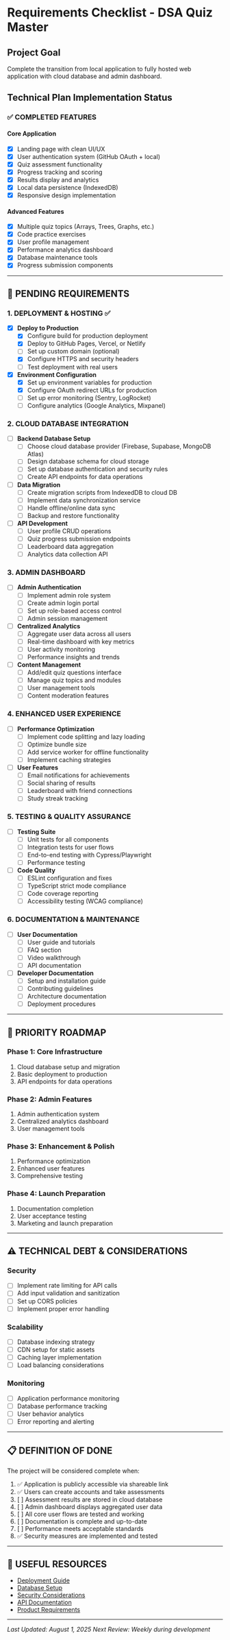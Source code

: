 # Requirements Checklist - DSA Quiz Master

## Project Goal
Complete the transition from local application to fully hosted web application with cloud database and admin dashboard.

## Technical Plan Implementation Status

### ✅ **COMPLETED FEATURES**

#### Core Application
- [x] Landing page with clean UI/UX
- [x] User authentication system (GitHub OAuth + local)
- [x] Quiz assessment functionality
- [x] Progress tracking and scoring
- [x] Results display and analytics
- [x] Local data persistence (IndexedDB)
- [x] Responsive design implementation

#### Advanced Features
- [x] Multiple quiz topics (Arrays, Trees, Graphs, etc.)
- [x] Code practice exercises
- [x] User profile management
- [x] Performance analytics dashboard
- [x] Database maintenance tools
- [x] Progress submission components

---

## 🚧 **PENDING REQUIREMENTS**

### 1. DEPLOYMENT & HOSTING ✅
- [x] **Deploy to Production**
  - [x] Configure build for production deployment
  - [x] Deploy to GitHub Pages, Vercel, or Netlify
  - [ ] Set up custom domain (optional)
  - [x] Configure HTTPS and security headers
  - [ ] Test deployment with real users

- [x] **Environment Configuration**
  - [x] Set up environment variables for production
  - [x] Configure OAuth redirect URLs for production
  - [ ] Set up error monitoring (Sentry, LogRocket)
  - [ ] Configure analytics (Google Analytics, Mixpanel)

### 2. CLOUD DATABASE INTEGRATION
- [ ] **Backend Database Setup**
  - [ ] Choose cloud database provider (Firebase, Supabase, MongoDB Atlas)
  - [ ] Design database schema for cloud storage
  - [ ] Set up database authentication and security rules
  - [ ] Create API endpoints for data operations

- [ ] **Data Migration**
  - [ ] Create migration scripts from IndexedDB to cloud DB
  - [ ] Implement data synchronization service
  - [ ] Handle offline/online data sync
  - [ ] Backup and restore functionality

- [ ] **API Development**
  - [ ] User profile CRUD operations
  - [ ] Quiz progress submission endpoints
  - [ ] Leaderboard data aggregation
  - [ ] Analytics data collection API

### 3. ADMIN DASHBOARD
- [ ] **Admin Authentication**
  - [ ] Implement admin role system
  - [ ] Create admin login portal
  - [ ] Set up role-based access control
  - [ ] Admin session management

- [ ] **Centralized Analytics**
  - [ ] Aggregate user data across all users
  - [ ] Real-time dashboard with key metrics
  - [ ] User activity monitoring
  - [ ] Performance insights and trends

- [ ] **Content Management**
  - [ ] Add/edit quiz questions interface
  - [ ] Manage quiz topics and modules
  - [ ] User management tools
  - [ ] Content moderation features

### 4. ENHANCED USER EXPERIENCE
- [ ] **Performance Optimization**
  - [ ] Implement code splitting and lazy loading
  - [ ] Optimize bundle size
  - [ ] Add service worker for offline functionality
  - [ ] Implement caching strategies

- [ ] **User Features**
  - [ ] Email notifications for achievements
  - [ ] Social sharing of results
  - [ ] Leaderboard with friend connections
  - [ ] Study streak tracking

### 5. TESTING & QUALITY ASSURANCE
- [ ] **Testing Suite**
  - [ ] Unit tests for all components
  - [ ] Integration tests for user flows
  - [ ] End-to-end testing with Cypress/Playwright
  - [ ] Performance testing

- [ ] **Code Quality**
  - [ ] ESLint configuration and fixes
  - [ ] TypeScript strict mode compliance
  - [ ] Code coverage reporting
  - [ ] Accessibility testing (WCAG compliance)

### 6. DOCUMENTATION & MAINTENANCE
- [ ] **User Documentation**
  - [ ] User guide and tutorials
  - [ ] FAQ section
  - [ ] Video walkthrough
  - [ ] API documentation

- [ ] **Developer Documentation**
  - [ ] Setup and installation guide
  - [ ] Contributing guidelines
  - [ ] Architecture documentation
  - [ ] Deployment procedures

---

## 🎯 **PRIORITY ROADMAP**

### Phase 1: Core Infrastructure 
1. Cloud database setup and migration
2. Basic deployment to production
3. API endpoints for data operations

### Phase 2: Admin Features 
1. Admin authentication system
2. Centralized analytics dashboard
3. User management tools

### Phase 3: Enhancement & Polish 
1. Performance optimization
2. Enhanced user features
3. Comprehensive testing

### Phase 4: Launch Preparation 
1. Documentation completion
2. User acceptance testing
3. Marketing and launch preparation

---

## ⚠️ **TECHNICAL DEBT & CONSIDERATIONS**

### Security
- [ ] Implement rate limiting for API calls
- [ ] Add input validation and sanitization
- [ ] Set up CORS policies
- [ ] Implement proper error handling

### Scalability
- [ ] Database indexing strategy
- [ ] CDN setup for static assets
- [ ] Caching layer implementation
- [ ] Load balancing considerations

### Monitoring
- [ ] Application performance monitoring
- [ ] Database performance tracking
- [ ] User behavior analytics
- [ ] Error reporting and alerting

---

## 📋 **DEFINITION OF DONE**

The project will be considered complete when:

1. ✅ Application is publicly accessible via shareable link
2. ✅ Users can create accounts and take assessments
3. [ ] Assessment results are stored in cloud database
4. [ ] Admin dashboard displays aggregated user data
5. [ ] All core user flows are tested and working
6. [ ] Documentation is complete and up-to-date
7. [ ] Performance meets acceptable standards
8. ✅ Security measures are implemented and tested

---

## 🔗 **USEFUL RESOURCES**

- [Deployment Guide](./deployment.md)
- [Database Setup](./database-setup.md)
- [Security Considerations](./security.md)
- [API Documentation](./api-examples.js)
- [Product Requirements](./prd.md)

---

*Last Updated: August 1, 2025*
*Next Review: Weekly during development*
